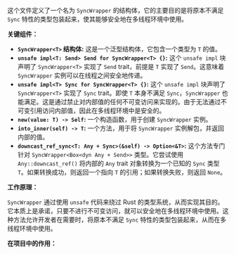 这个文件定义了一个名为 `SyncWrapper` 的结构体，它的主要目的是将原本不满足 `Sync` 特性的类型包装起来，使其能够安全地在多线程环境中使用。

**关键组件：**

*   **`SyncWrapper<T>` 结构体:**  这是一个泛型结构体，它包含一个类型为 `T` 的值。
*   **`unsafe impl<T: Send> Send for SyncWrapper<T> {}`:**  这个 `unsafe impl` 块声明了 `SyncWrapper<T>` 实现了 `Send` trait，前提是 `T` 实现了 `Send`。这意味着 `SyncWrapper` 实例可以在线程之间安全地传递。
*   **`unsafe impl<T> Sync for SyncWrapper<T> {}`:**  这个 `unsafe impl` 块声明了 `SyncWrapper<T>` 实现了 `Sync` trait。即使 `T` 本身不满足 `Sync`，`SyncWrapper` 也能满足。这是通过禁止对内部值的任何不可变访问来实现的。由于无法通过不可变引用访问内部值，因此在多线程环境中是安全的。
*   **`new(value: T) -> Self`:**  一个构造函数，用于创建 `SyncWrapper` 实例。
*   **`into_inner(self) -> T`:**  一个方法，用于将 `SyncWrapper` 实例解包，并返回内部的值。
*   **`downcast_ref_sync<T: Any + Sync>(&self) -> Option<&T>`:**  这个方法专门针对 `SyncWrapper<Box<dyn Any + Send>>` 类型。它尝试使用 `Any::downcast_ref()` 将内部的 `Any` trait 对象转换为一个已知的 `Sync` 类型 `T`。如果转换成功，则返回一个指向 `T` 的引用；如果转换失败，则返回 `None`。

**工作原理：**

`SyncWrapper` 通过使用 `unsafe` 代码来绕过 Rust 的类型系统，从而实现其目的。它本质上是承诺，只要不进行不可变访问，就可以安全地在多线程环境中使用。这种方法允许开发者在需要时，将原本不满足 `Sync` 特性的类型包装起来，从而在多线程环境中使用。

**在项目中的作用：**
